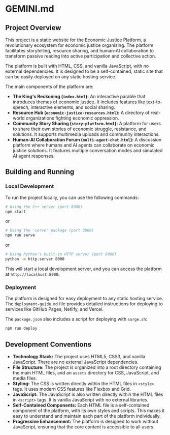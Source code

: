 # GEMINI.md

## Project Overview

This project is a static website for the Economic Justice Platform, a revolutionary ecosystem for economic justice organizing. The platform facilitates storytelling, resource sharing, and human-AI collaboration to transform passive reading into active participation and collective action.

The platform is built with HTML, CSS, and vanilla JavaScript, with no external dependencies. It is designed to be a self-contained, static site that can be easily deployed on any static hosting service.

The main components of the platform are:

*   **The King's Reckoning (`index.html`):** An interactive parable that introduces themes of economic justice. It includes features like text-to-speech, interactive elements, and social sharing.
*   **Resource Hub (`economic-justice-resources.html`):** A directory of real-world organizations fighting economic oppression.
*   **Community Story Sharing (`story-platform.html`):** A platform for users to share their own stories of economic struggle, resistance, and solutions. It supports multimedia uploads and community interactions.
*   **Human-AI Collaboration Forum (`multi-agent-chat.html`):** A discussion platform where humans and AI agents can collaborate on economic justice solutions. It features multiple conversation modes and simulated AI agent responses.

## Building and Running

### Local Development

To run the project locally, you can use the following commands:

```bash
# Using the C++ server (port 8080)
npm start
```

or

```bash
# Using the 'serve' package (port 3000)
npm run serve
```

or

```bash
# Using Python's built-in HTTP server (port 8000)
python -m http.server 8000
```

This will start a local development server, and you can access the platform at `http://localhost:8000`.

### Deployment

The platform is designed for easy deployment to any static hosting service. The `deployment-guide.md` file provides detailed instructions for deploying to services like GitHub Pages, Netlify, and Vercel.

The `package.json` also includes a script for deploying with `surge.sh`:

```bash
npm run deploy
```

## Development Conventions

*   **Technology Stack:** The project uses HTML5, CSS3, and vanilla JavaScript. There are no external JavaScript dependencies.
*   **File Structure:** The project is organized into a root directory containing the main HTML files, and an `assets` directory for CSS, JavaScript, and media files.
*   **Styling:** The CSS is written directly within the HTML files in `<style>` tags. It uses modern CSS features like Flexbox and Grid.
*   **JavaScript:** The JavaScript is also written directly within the HTML files in `<script>` tags. It is vanilla JavaScript with no external libraries.
*   **Self-Contained Components:** Each HTML file is a self-contained component of the platform, with its own styles and scripts. This makes it easy to understand and maintain each part of the platform individually.
*   **Progressive Enhancement:** The platform is designed to work without JavaScript, ensuring that the core content is accessible to all users.
